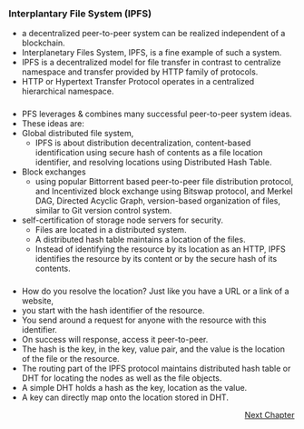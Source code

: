 ### Interplantary File System (IPFS)
- a decentralized peer-to-peer system can be realized independent of a blockchain. 
- Interplanetary Files System, IPFS, is a fine example of such a system. 
- IPFS is a decentralized model for file transfer in contrast to centralize namespace and transfer provided by HTTP family of protocols. 
- HTTP or Hypertext Transfer Protocol operates in a centralized hierarchical namespace.
###
- PFS leverages & combines many successful peer-to-peer system ideas. 
- These ideas are: 
- Global distributed file system, 
	- IPFS is about distribution decentralization, content-based identification using secure hash of contents as a file location identifier, and resolving locations using Distributed Hash Table. 
- Block exchanges 
	- using  popular Bittorrent based peer-to-peer file distribution protocol, and Incentivized block exchange using Bitswap protocol,  and Merkel DAG, Directed Acyclic Graph, version-based organization of files, similar to Git version control system. 
-  self-certification of storage node servers for security. 
	- Files are located in a distributed system. 
	- A distributed hash table maintains a location of the files.
	- Instead of identifying the resource by its location as an HTTP, IPFS identifies the resource by its content or by the secure hash of its contents.
###
- How do you resolve the location? Just like you have a URL or a link of a website, 
- you start with the hash identifier of the resource. 
- You send around a request for anyone with the resource with this identifier. 
- On success will response, access it peer-to-peer. 
- The hash is the key, in the key, value pair, and the value is the location of the file or the resource. 
- The routing part of the IPFS protocol maintains distributed hash table or DHT for locating the nodes as well as the file objects. 
- A simple DHT holds a hash as the key, location as the value. 
- A key can directly map onto the location stored in DHT.

<p align="right">
   <a href="./4.4.2 Hashgraph.md">Next Chapter</a>
</p>
